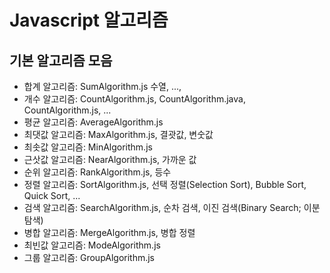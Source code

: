 # Javascript 알고리즘

## 기본 알고리즘 모음

- 합계 알고리즘: SumAlgorithm.js 수열, ..., 
- 개수 알고리즘: CountAlgorithm.js, CountAlgorithm.java, CountAlgorithm.js, ...
- 평균 알고리즘: AverageAlgorithm.js
- 최댓값 알고리즘: MaxAlgorithm.js, 결괏값, 변숫값
- 최솟값 알고리즘: MinAlgorithm.js
- 근삿값 알고리즘: NearAlgorithm.js, 가까운 값
- 순위 알고리즘: RankAlgorithm.js, 등수 
- 정렬 알고리즘: SortAlgorithm.js, 선택 정렬(Selection Sort), Bubble Sort, Quick Sort, ... 
- 검색 알고리즘: SearchAlgorithm.js, 순차 검색, 이진 검색(Binary Search; 이분 탐색)
- 병합 알고리즘: MergeAlgorithm.js, 병합 정렬
- 최빈값 알고리즘: ModeAlgorithm.js
- 그룹 알고리즘: GroupAlgorithm.js
